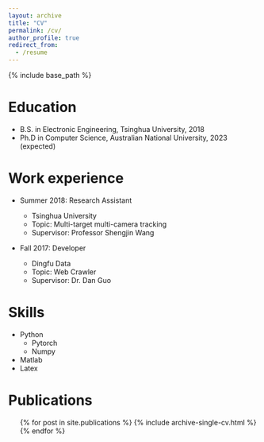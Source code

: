 ```yaml
---
layout: archive
title: "CV"
permalink: /cv/
author_profile: true
redirect_from:
  - /resume
---
```


{% include base_path %}

Education
======
* B.S. in Electronic Engineering, Tsinghua University, 2018
* Ph.D in Computer Science, Australian National University, 2023 (expected)

Work experience
======
* Summer 2018: Research Assistant
  * Tsinghua University
  * Topic: Multi-target multi-camera tracking
  * Supervisor: Professor Shengjin Wang

* Fall 2017: Developer
  * Dingfu Data
  * Topic: Web Crawler
  * Supervisor: Dr. Dan Guo
  
Skills
======
* Python
  * Pytorch
  * Numpy
* Matlab
* Latex

Publications
======
  <ul>{% for post in site.publications %}
    {% include archive-single-cv.html %}
  {% endfor %}</ul>
  
<!-- Talks
======
  <ul>{% for post in site.talks %}
    {% include archive-single-talk-cv.html %}
  {% endfor %}</ul> -->
  
<!-- Teaching
======
  <ul>{% for post in site.teaching %}
    {% include archive-single-cv.html %}
  {% endfor %}</ul> -->
  
<!-- Service and leadership
======
* Currently signed in to 43 different slack teams -->
